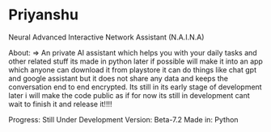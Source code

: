 # Priyanshu
Neural Advanced Interactive Network Assistant (N.A.I.N.A)

About:
=> An private AI assistant which helps you with your daily tasks and other related stuff its made in python later if possible will make it into an app which anyone can download it from playstore it can do 
  things like chat gpt and google assistant but it does not share any data and keeps the conversation end to end encrypted. Its still in its early stage of development later i will make the code public as if
  for now its still in development cant wait to finish it and release it!!!!

Progress: Still Under Development
Version: Beta-7.2
Made in: Python
